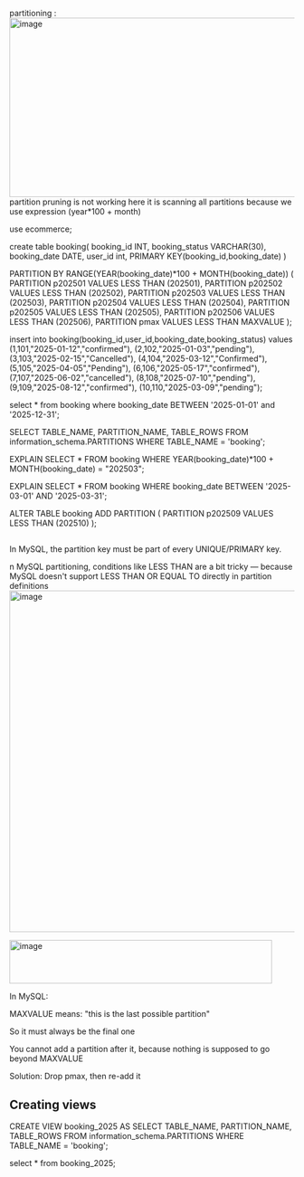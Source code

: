 partitioning :
<img width="596" height="317" alt="image" src="https://github.com/user-attachments/assets/efa57c74-c64c-4625-acd2-be919afcb228" />
partition pruning is not working here it is scanning all partitions because we use expression (year*100 + month)


use ecommerce;

create table booking(
    booking_id INT,
    booking_status VARCHAR(30),
    booking_date DATE,
    user_id int,
    PRIMARY KEY(booking_id,booking_date)
)

PARTITION BY RANGE(YEAR(booking_date)*100 + MONTH(booking_date)) (
    PARTITION p202501 VALUES LESS THAN (202501),
    PARTITION p202502 VALUES LESS THAN (202502),
    PARTITION p202503 VALUES LESS THAN (202503),
    PARTITION p202504 VALUES LESS THAN (202504),
    PARTITION p202505 VALUES LESS THAN (202505),
    PARTITION p202506 VALUES LESS THAN (202506),
    PARTITION pmax VALUES LESS THAN MAXVALUE
);
   
insert into booking(booking_id,user_id,booking_date,booking_status)
            values (1,101,"2025-01-12","confirmed"),
                   (2,102,"2025-01-03","pending"),
                   (3,103,"2025-02-15","Cancelled"),
                   (4,104,"2025-03-12","Confirmed"),
                   (5,105,"2025-04-05","Pending"),
                   (6,106,"2025-05-17","confirmed"),
                   (7,107,"2025-06-02","cancelled"),
                   (8,108,"2025-07-10","pending"),
                   (9,109,"2025-08-12","confirmed"),
                   (10,110,"2025-03-09","pending");


select * from booking where booking_date BETWEEN '2025-01-01' and '2025-12-31';

SELECT
    TABLE_NAME, PARTITION_NAME, TABLE_ROWS
FROM
    information_schema.PARTITIONS
WHERE
    TABLE_NAME = 'booking';

EXPLAIN SELECT * FROM booking 
WHERE YEAR(booking_date)*100 + MONTH(booking_date) = "202503";

EXPLAIN SELECT * FROM booking
WHERE booking_date BETWEEN '2025-03-01' AND '2025-03-31';

ALTER TABLE booking
ADD PARTITION (
    PARTITION p202509 VALUES LESS THAN (202510)
);
## 
In MySQL, the partition key must be part of every UNIQUE/PRIMARY key.

n MySQL partitioning, conditions like LESS THAN are a bit tricky — because MySQL doesn't support LESS THAN OR EQUAL TO directly in partition definitions<img width="1048" height="604" alt="image" src="https://github.com/user-attachments/assets/0e56ca84-cff5-4e45-952b-dcd95adfd5ef" />





<img width="464" height="77" alt="image" src="https://github.com/user-attachments/assets/c781c59b-ffd3-4032-b21f-ed55d58e0e05" />


In MySQL:

MAXVALUE means: "this is the last possible partition"

So it must always be the final one

You cannot add a partition after it, because nothing is supposed to go beyond MAXVALUE

 Solution: Drop pmax, then re-add it

## Creating views 

CREATE VIEW booking_2025 AS
SELECT
    TABLE_NAME, PARTITION_NAME, TABLE_ROWS
FROM
    information_schema.PARTITIONS
WHERE
    TABLE_NAME = 'booking';


select * from booking_2025;

